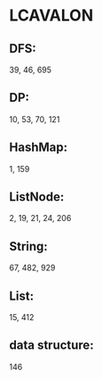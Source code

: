 # LCAVALON
## DFS: 
39, 46, 695

## DP:
10, 53, 70, 121

## HashMap: 
1, 159

## ListNode: 
2, 19, 21, 24, 206

## String: 
67, 482, 929

## List:
15, 412

## data structure:
146
